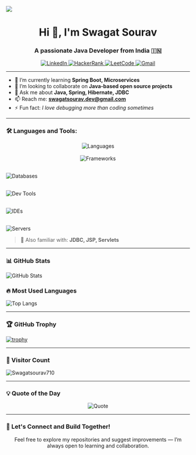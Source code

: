 <img src="https://capsule-render.vercel.app/api?type=waving&color=0e68af&height=200&section=header&text=Swagat%20Sourav&fontSize=40&fontColor=ffffff&animation=fadeIn" />

<h1 align="center">Hi 👋, I'm Swagat Sourav</h1>
<h3 align="center">A passionate Java Developer from India 🇮🇳</h3>

<p align="center">
  <a href="https://www.linkedin.com/in/swagatsourav" target="_blank">
    <img src="https://img.shields.io/badge/LinkedIn-blue?logo=linkedin&style=for-the-badge" alt="LinkedIn"/>
  </a>
  <a href="https://www.hackerrank.com/swagatsourav" target="_blank">
    <img src="https://img.shields.io/badge/HackerRank-2EC866?logo=HackerRank&logoColor=white&style=for-the-badge" alt="HackerRank"/>
  </a>
  <a href="https://leetcode.com/swagatsourav" target="_blank">
    <img src="https://img.shields.io/badge/LeetCode-FFA116?logo=LeetCode&logoColor=white&style=for-the-badge" alt="LeetCode"/>
  </a>
  <a href="mailto:swagatsourav.dev@gmail.com">
    <img src="https://img.shields.io/badge/Gmail-D14836?logo=gmail&logoColor=white&style=for-the-badge" alt="Gmail"/>
  </a>
</p>

---

- 🌱 I’m currently learning **Spring Boot, Microservices**
- 👯 I’m looking to collaborate on **Java-based open source projects**
- 💬 Ask me about **Java, Spring, Hibernate, JDBC**
- 📫 Reach me: **swagatsourav.dev@gmail.com**
- ⚡ Fun fact: *I love debugging more than coding sometimes*

---

### 🛠️ Languages and Tools:
<p align="center"> <!-- Languages --> <img src="https://skillicons.dev/icons?i=java,cpp,python,html,css,js" alt="Languages" /><br><br> <!-- Frameworks -->
<img src="https://skillicons.dev/icons?i=spring,hibernate" alt="Frameworks" /><br><br>

<!-- Databases -->
<img src="https://skillicons.dev/icons?i=mysql,postgres" alt="Databases" /><br><br>

<!-- Tools -->
<img src="https://skillicons.dev/icons?i=git,github,maven,postman" alt="Dev Tools" /><br><br>

<!-- IDEs -->
<img src="https://skillicons.dev/icons?i=intellij,eclipse,vscode" alt="IDEs" /><br><br>

<!-- Servers --> <img src="https://skillicons.dev/icons?i=tomcat" alt="Servers" /> </p>

> 🧰 Also familiar with: **JDBC, JSP, Servlets**

---

### 📊 GitHub Stats
![GitHub Stats](https://github-readme-stats.vercel.app/api?username=Swagatsourav710&show_icons=true&theme=radical)

### 🔥 Most Used Languages
![Top Langs](https://github-readme-stats.vercel.app/api/top-langs/?username=Swagatsourav710&layout=compact&theme=radical)

---

### 🏆 GitHub Trophy
[![trophy](https://github-profile-trophy.vercel.app/?username=Swagatsourav710&theme=onedark)](https://github.com/ryo-ma/github-profile-trophy)

---

### 👀 Visitor Count
<p align="left">
  <img src="https://komarev.com/ghpvc/?username=Swagatsourav710&label=Profile%20views&color=0e75b6&style=flat" alt="Swagatsourav710" />
</p>

---

### 💡 Quote of the Day
<p align="center">
  <img src="https://quotes-github-readme.vercel.app/api?type=horizontal&theme=dark" alt="Quote" />
</p>

---

### 🚀 Let's Connect and Build Together!
<p align="center">Feel free to explore my repositories and suggest improvements — I’m always open to learning and collaboration.</p>
